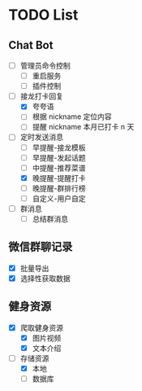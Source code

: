 # TODO List

## Chat Bot

- [ ] 管理员命令控制
  - [ ] 重启服务
  - [ ] 插件控制
- [ ] 接龙打卡回复
  - [x] 夸夸语
  - [ ] 根据 nickname 定位内容
  - [ ] 提醒 nickname 本月已打卡 n 天
- [ ] 定时发送消息
  - [ ] 早提醒-接龙模板
  - [ ] 早提醒-发起话题
  - [ ] 中提醒-推荐菜谱
  - [x] 晚提醒-提醒打卡
  - [ ] 晚提醒-群排行榜
  - [ ] 自定义-用户自定
- [ ] 群消息
  - [ ] 总结群消息

## 微信群聊记录

- [x] 批量导出
- [x] 选择性获取数据

## 健身资源

- [x] 爬取健身资源
  - [x] 图片视频
  - [x] 文本介绍
- [ ] 存储资源
  - [x] 本地
  - [ ] 数据库
